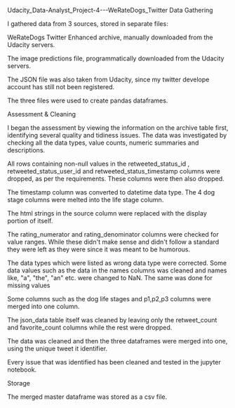 Udacity_Data-Analyst_Project-4---WeRateDogs_Twitter
Data Gathering

I gathered data from 3 sources, stored in separate files:

WeRateDogs Twitter Enhanced archive, manually downloaded from the Udacity servers.

The image predictions file, programmatically downloaded from the Udacity servers.

The JSON file was also taken from Udacity, since my twitter develope account has still not been registered.

The three files were used to create pandas dataframes.

Assessment & Cleaning

I began the assessment by viewing the information on the archive table first, identifying several quality and tidiness issues. The data was investigated by checking all the data types, value counts, numeric summaries and descriptions.

All rows containing non-null values in the retweeted_status_id , retweeted_status_user_id and retweeted_status_timestamp columns were dropped, as per the requirements. These columns were then also dropped.

The timestamp column was converted to datetime data type. The 4 dog stage columns were melted into the life stage column.

The html strings in the source column were replaced with the display portion of itself.

The rating_numerator and rating_denominator columns were checked for value ranges. While these didn't make sense and didn't follow a standard they were left as they were since it was meant to be humorous.

The data types which were listed as wrong data type were corrected. Some data values such as the data in the names columns was cleaned and names like, "a", "the", "an" etc. were changed to NaN. The same was done for missing values

Some columns such as the dog life stages and p1,p2,p3 columns were merged into one column.

The json_data table itself was cleaned by leaving only the retweet_count and favorite_count columns while the rest were dropped.

The data was cleaned and then the three dataframes were merged into one, using the unique tweet it identifier.

Every issue that was identified has been cleaned and tested in the jupyter notebook.

Storage

The merged master dataframe was stored as a csv file.
